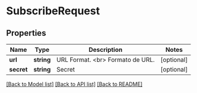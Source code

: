 # SubscribeRequest

## Properties
Name | Type | Description | Notes
------------ | ------------- | ------------- | -------------
**url** | **string** | URL Format. &lt;br&gt; Formato de URL. | [optional] 
**secret** | **string** | Secret | [optional] 

[[Back to Model list]](../../README.md#documentation-for-models) [[Back to API list]](../../README.md#documentation-for-api-endpoints) [[Back to README]](../../README.md)

